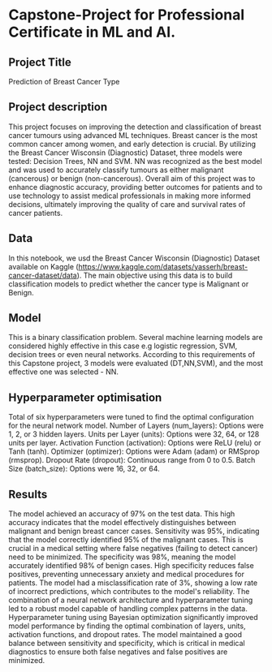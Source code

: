 # Capstone-Project for Professional Certificate in ML and AI. 

## Project Title 
Prediction of Breast Cancer Type

## Project description
This project focuses on improving the detection and classification of breast cancer tumours using advanced ML techniques. Breast cancer is the most common cancer among women, and early detection is crucial. By utilizing the Breast Cancer Wisconsin (Diagnostic) Dataset, three models were tested: Decision Trees, NN and SVM. NN was recognized as the best model and was used to accurately classify tumours as either malignant (cancerous) or benign (non-cancerous). Overall aim of this project was to enhance diagnostic accuracy, providing better outcomes for patients and to use technology to assist medical professionals in making more informed decisions, ultimately improving the quality of care and survival rates of cancer patients. 

## Data
In this notebook, we usd the Breast Cancer Wisconsin (Diagnostic) Dataset available on Kaggle (https://www.kaggle.com/datasets/yasserh/breast-cancer-dataset/data). The main objective using this data is to build classification models to predict whether the cancer type is Malignant or Benign.

## Model
This is a binary classification problem. Several machine learning models are considered highly effective in this case e.g logistic regression, SVM, decision trees or even neural networks. According to this requirements of this Capstone project, 3 models were evaluated (DT,NN,SVM), and the most effective one was selected - NN. 

## Hyperparameter optimisation
Total of six hyperparameters were tuned to find the optimal configuration for the neural network model.
Number of Layers (num_layers): Options were 1, 2, or 3 hidden layers.
Units per Layer (units): Options were 32, 64, or 128 units per layer.
Activation Function (activation): Options were ReLU (relu) or Tanh (tanh).
Optimizer (optimizer): Options were Adam (adam) or RMSprop (rmsprop).
Dropout Rate (dropout): Continuous range from 0 to 0.5.
Batch Size (batch_size): Options were 16, 32, or 64.

## Results
The model achieved an accuracy of 97% on the test data. This high accuracy indicates that the model effectively distinguishes between malignant and benign breast cancer cases. Sensitivity was 95%, indicating that the model correctly identified 95% of the malignant cases. This is crucial in a medical setting where false negatives (failing to detect cancer) need to be minimized. The specificity was 98%, meaning the model accurately identified 98% of benign cases. High specificity reduces false positives, preventing unnecessary anxiety and medical procedures for patients. The model had a misclassification rate of 3%, showing a low rate of incorrect predictions, which contributes to the model's reliability. The combination of a neural network architecture and hyperparameter tuning led to a robust model capable of handling complex patterns in the data. Hyperparameter tuning using Bayesian optimization significantly improved model performance by finding the optimal combination of layers, units, activation functions, and dropout rates. The model maintained a good balance between sensitivity and specificity, which is critical in medical diagnostics to ensure both false negatives and false positives are minimized.






